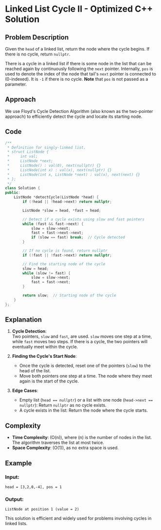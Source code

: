 # Linked List Cycle II - Optimized C++ Solution

## Problem Description
Given the `head` of a linked list, return the node where the cycle begins. If there is no cycle, return `nullptr`.

There is a cycle in a linked list if there is some node in the list that can be reached again by continuously following the `next` pointer. Internally, `pos` is used to denote the index of the node that tail's `next` pointer is connected to (0-indexed). It is `-1` if there is no cycle. **Note** that `pos` is not passed as a parameter.

## Approach
We use Floyd's Cycle Detection Algorithm (also known as the two-pointer approach) to efficiently detect the cycle and locate its starting node.

## Code
```cpp
/**
 * Definition for singly-linked list.
 * struct ListNode {
 *     int val;
 *     ListNode *next;
 *     ListNode() : val(0), next(nullptr) {}
 *     ListNode(int x) : val(x), next(nullptr) {}
 *     ListNode(int x, ListNode *next) : val(x), next(next) {}
 * };
 */
class Solution {
public:
    ListNode *detectCycle(ListNode *head) {
        if (!head || !head->next) return nullptr;

        ListNode *slow = head, *fast = head;

        // Detect if a cycle exists using slow and fast pointers
        while (fast && fast->next) {
            slow = slow->next;
            fast = fast->next->next;
            if (slow == fast) break;  // Cycle detected
        }

        // If no cycle is found, return nullptr
        if (!fast || !fast->next) return nullptr;

        // Find the starting node of the cycle
        slow = head;
        while (slow != fast) {
            slow = slow->next;
            fast = fast->next;
        }

        return slow;  // Starting node of the cycle
    }
};
```

## Explanation
1. **Cycle Detection**:  
   Two pointers, `slow` and `fast`, are used. `slow` moves one step at a time, while `fast` moves two steps. If there is a cycle, the two pointers will eventually meet within the cycle.

2. **Finding the Cycle's Start Node**:  
   - Once the cycle is detected, reset one of the pointers (`slow`) to the head of the list. 
   - Move both pointers one step at a time. The node where they meet again is the start of the cycle.

3. **Edge Cases**:  
   - Empty list (`head == nullptr`) or a list with one node (`head->next == nullptr`): Return `nullptr` as no cycle exists.
   - A cycle exists in the list: Return the node where the cycle starts.

## Complexity
- **Time Complexity**: \(O(n)\), where \(n\) is the number of nodes in the list. The algorithm traverses the list at most twice.
- **Space Complexity**: \(O(1)\), as no extra space is used.

## Example
### Input:
```plaintext
head = [3,2,0,-4], pos = 1
```
### Output:
```plaintext
ListNode at position 1 (value = 2)
```

This solution is efficient and widely used for problems involving cycles in linked lists.

